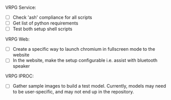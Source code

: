 VRPG Service:
- [ ] Check 'ash' compliance for all scripts
- [ ] Get list of python requirements
- [ ] Test both setup shell scripts

VRPG Web:
- [ ] Create a specific way to launch chromium in fullscreen mode to the website
- [ ] In the website, make the setup configurable i.e. assist with bluetooth speaker

VRPG IPROC:
- [ ] Gather sample images to build a test model. Currently, models may need to be user-specific, and may not end up in the repository.
